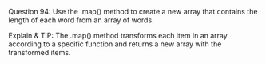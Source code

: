 Question 94: Use the .map() method to create a new array that contains the length of each word from an array of words.

Explain & TIP: The .map() method transforms each item in an array according to a specific function and returns a new array with the transformed items.
